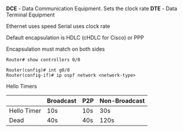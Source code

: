 
**DCE** - Data Communication Equipment.  Sets the clock rate
**DTE** - Data Terminal Equipment

Ethernet uses speed
Serial uses clock rate

Default encapsulation is HDLC (cHDLC for Cisco) or PPP

Encapsulation must match on both sides

```
Router# show controllers 0/0
```

```
Router(config)# int g0/0
Router(config-if)# ip ospf network <network-type>
```

Hello Timers


|             | Broadcast | P2P | Non-Broadcast |
| ----------- | --------- | --- | ------------- |
| Hello Timer | 10s       | 10s | 30s           |
| Dead        | 40s       | 40s | 120s          |




